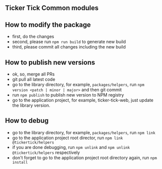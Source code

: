 ## Ticker Tick Common modules

## How to modify the package
 - first, do the changes
 - second, please run `npm run build` to generate new build
 - third, please commit all changes including the new build

## How to publish new versions
 - ok, so, merge all PRs
 - git pull all latest code
 - go to the library directory, for example, `packages/helpers`, run `npm version <patch | minor | major>` and then git commit
 - run `npm publish` to publish new version to NPM registry
 - go to the application project, for example, ticker-tick-web, just update the library version.

## How to debug
 - go to the library directory, for example, `packages/helpers`, run `npm link`
 - go to the application project root director, run `npm link @tickertick/helpers`
 - if you are done debugging, run `npm unlink` and `npm unlink @tickertick/helpers` respectively
 - don't forget to go to the application project root directory again, run `npm install`
